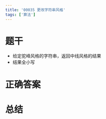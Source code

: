 ```yaml
---
title: '00035 更改字符串风格'
tags: ['算法']
---
```


# 题干

- 给定驼峰风格的字符串，返回中线风格的结果
- 结果全小写

# 正确答案



# 总结



<script>
  function func(str) {
    const reg = /[A-Z]/g
    return str.replace(reg, (match, index) => {
      const char = match.toLowerCase()
      if (index === 0) {
        return char
      }
      return `-${char}`
    })
  }
  console.log(func('CamelCase'))
</script>